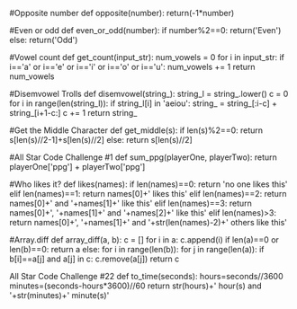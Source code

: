 #Opposite number
def opposite(number):
  return(-1*number)


#Even or odd
def even_or_odd(number):
    if number%2==0:
        return('Even')
    else:
        return('Odd')


#Vowel count
def get_count(input_str):
    num_vowels = 0
    for i in input_str:
        if i=='a' or i=='e' or i=='i' or i=='o' or i=='u':
            num_vowels += 1
    return num_vowels


#Disemvowel Trolls
def disemvowel(string_):
    string_l = string_.lower()
    c = 0
    for i in range(len(string_l)):
        if string_l[i] in 'aeiou':
            string_ = string_[:i-c] + string_[i+1-c:]
            c += 1
    return string_


#Get the Middle Character
def get_middle(s):
    if len(s)%2==0:
        return s[len(s)//2-1]+s[len(s)//2]
    else:
        return s[len(s)//2]


#All Star Code Challenge #1
def sum_ppg(playerOne, playerTwo):
    return playerOne['ppg'] + playerTwo['ppg']


#Who likes it?
def likes(names):
    if len(names)==0:
        return 'no one likes this'
    elif len(names)==1:
        return names[0]+' likes this'
    elif len(names)==2:
        return names[0]+' and '+names[1]+' like this'
    elif len(names)==3:
        return names[0]+', '+names[1]+' and '+names[2]+' like this'
    elif len(names)>3:
        return names[0]+', '+names[1]+' and '+str(len(names)-2)+' others like this'


#Array.diff
def array_diff(a, b):
    c = []
    for i in a:
        c.append(i)
    if len(a)==0 or len(b)==0:
        return a 
    else:
        for i in range(len(b)):
            for j in range(len(a)):
                if b[i]==a[j] and a[j] in c:
                    c.remove(a[j])
        return c


All Star Code Challenge #22
def to_time(seconds):
    hours=seconds//3600
    minutes=(seconds-hours*3600)//60
    return str(hours)+' hour(s) and '+str(minutes)+' minute(s)'
